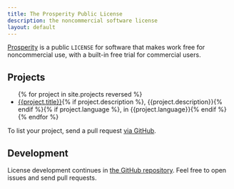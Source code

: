 ```yaml
---
title: The Prosperity Public License
description: the noncommercial software license
layout: default
---
```


[Prosperity](versions/2.0.0.html) is a public `LICENSE` for software that makes work free for noncommercial use, with a built-in free trial for commercial users.

<h2 id=projects>Projects</h2>

<ul class="projects">
{% for project in site.projects reversed %}
<li>
    <a href="{{project.url}}">{{project.title}}</a>{% if project.description %}, {{project.description}}{% endif %}{% if project.language %}, in {{project.language}}{% endif %}
  </li>
  {% endfor %}
</ul>

<p>To list your project, send a pull request <a href="https://github.com/licensezero/prosperitylicense.com/">via GitHub</a>.</p>

<h2 id=Development>Development</h2>

License development continues in [the GitHub repository](https://github.com/licensezero/prosperity-public-license).  Feel free to open issues and send pull requests.
